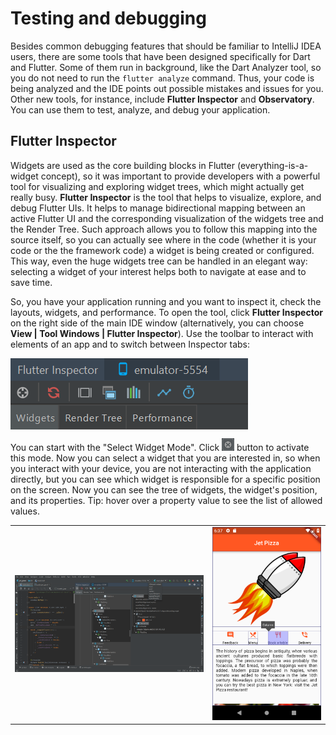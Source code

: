 # Testing and debugging

Besides common debugging features that should be familiar to IntelliJ IDEA users, there are some tools that have been designed 
specifically for Dart and Flutter. Some of them run in background, like the Dart Analyzer tool, so you do not need to run the
``flutter analyze`` command. Thus, your code is being analyzed and the IDE points out possible mistakes and issues for you. Other new 
tools, for instance, include **Flutter Inspector** and **Observatory**. You can use them to test, analyze, and debug your application.

## Flutter Inspector

Widgets are used as the core building blocks in Flutter (everything-is-a-widget concept), so it was important to provide developers with 
a powerful tool for visualizing and exploring widget trees, which might actually get really busy. **Flutter Inspector** is the 
tool that helps to visualize, explore, and debug Flutter UIs. It helps to manage bidirectional mapping between an active Flutter UI and 
the corresponding visualization of the widgets tree and the Render Tree. Such approach allows you to follow this mapping into the source 
itself, so you can actually see where in the code (whether it is your code or the the framework code) a widget is being created or 
configured. This way, even the huge widgets tree can be handled in an elegant way: selecting a widget of your interest helps both to 
navigate at ease and to save time.

So, you have your application running and you want to inspect it, check the layouts, widgets, and performance. To open the tool, 
click **Flutter Inspector** on the right side of the main IDE window (alternatively, you can choose **View | Tool Windows | Flutter 
Inspector**). Use the toolbar to interact with elements of an app and to switch between Inspector tabs:

<img src="https://github.com/straw-wave/draft/blob/master/img_final/5_inspector_toolbar.png" alt="Inspector Toolbar" align="center"/>

You can start with the "Select Widget Mode". Click <img src="https://github.com/straw-wave/draft/blob/master/img_final/5_select_widget_mode.png" alt="Select Widget Mode" width="20"/> button to activate this mode. Now you can select a widget that you are interested in, so when you interact with your device, you are not interacting with the application directly, but you can see which widget is responsible for a specific position on the screen. Now you can see the tree of widgets, the widget's position, and its properties. 
Tip: hover over a property value to see the list of allowed values.

|         |            |
| ------------- |:-------------:|
| ![Allowed values](https://github.com/straw-wave/draft/blob/master/img_final/5_allowed_values.png)|<img src="https://github.com/straw-wave/draft/blob/master/img_final/5_allowed_values_2.png" alt="Allowed values" width="590"/>| 
